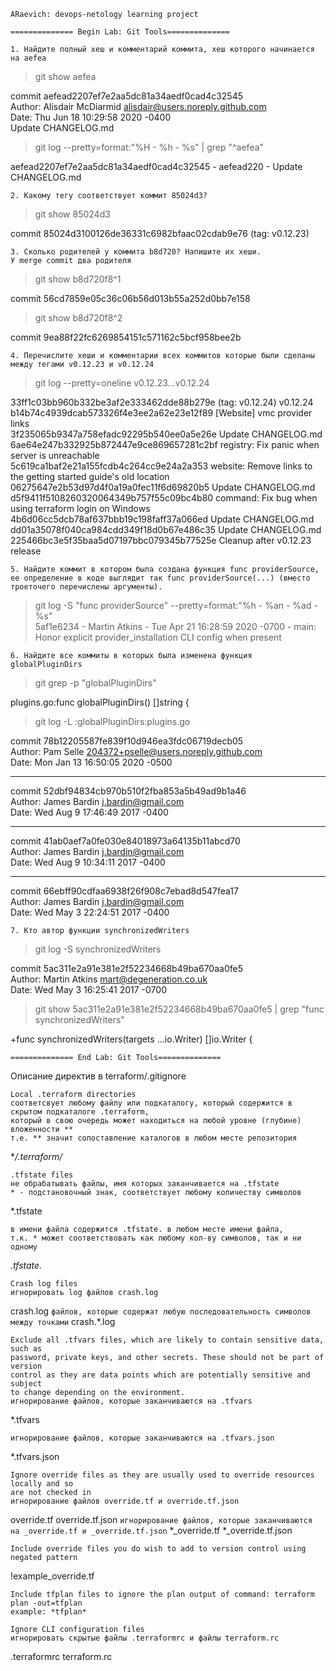 ```ARaevich: devops-netology learning project```

```============== Begin Lab: Git Tools==============```
```
1. Найдите полный хеш и комментарий коммита, хеш которого начинается на aefea
```
> git show aefea  

commit aefead2207ef7e2aa5dc81a34aedf0cad4c32545    
Author: Alisdair McDiarmid <alisdair@users.noreply.github.com>  
Date:   Thu Jun 18 10:29:58 2020 -0400  
Update CHANGELOG.md

> git log --pretty=format:"%H - %h - %s" | grep "^aefea"  

aefead2207ef7e2aa5dc81a34aedf0cad4c32545 - aefead220 - Update CHANGELOG.md

```
2. Какому тегу соответствует коммит 85024d3?
```
> git show 85024d3  

commit 85024d3100126de36331c6982bfaac02cdab9e76 (tag: v0.12.23)  

```
3. Сколько родителей у коммита b8d720? Напишите их хеши.
У merge commit два родителя
```
> git show b8d720f8^1  

commit 56cd7859e05c36c06b56d013b55a252d0bb7e158  

> git show b8d720f8^2  

commit 9ea88f22fc6269854151c571162c5bcf958bee2b  

```
4. Перечислите хеши и комментарии всех коммитов которые были сделаны между тегами v0.12.23 и v0.12.24
```
> git log --pretty=oneline v0.12.23...v0.12.24  

33ff1c03bb960b332be3af2e333462dde88b279e (tag: v0.12.24) v0.12.24  
b14b74c4939dcab573326f4e3ee2a62e23e12f89 [Website] vmc provider links  
3f235065b9347a758efadc92295b540ee0a5e26e Update CHANGELOG.md  
6ae64e247b332925b872447e9ce869657281c2bf registry: Fix panic when server is unreachable  
5c619ca1baf2e21a155fcdb4c264cc9e24a2a353 website: Remove links to the getting started guide's old location  
06275647e2b53d97d4f0a19a0fec11f6d69820b5 Update CHANGELOG.md  
d5f9411f5108260320064349b757f55c09bc4b80 command: Fix bug when using terraform login on Windows  
4b6d06cc5dcb78af637bbb19c198faff37a066ed Update CHANGELOG.md  
dd01a35078f040ca984cdd349f18d0b67e486c35 Update CHANGELOG.md  
225466bc3e5f35baa5d07197bbc079345b77525e Cleanup after v0.12.23 release  

```
5. Найдите коммит в котором была создана функция func providerSource, ее определение в коде выглядит так func providerSource(...) (вместо троеточего перечислены аргументы).
```
> git log -S "func providerSource" --pretty=format:"%h - %an - %ad - %s"  
5af1e6234 - Martin Atkins - Tue Apr 21 16:28:59 2020 -0700 - main: Honor explicit provider_installation CLI config when present  

```
6. Найдите все коммиты в которых была изменена функция globalPluginDirs
```
> git grep -p "globalPluginDirs"  

plugins.go:func globalPluginDirs() []string {  

> git log -L :globalPluginDirs:plugins.go  

commit 78b12205587fe839f10d946ea3fdc06719decb05  
Author: Pam Selle <204372+pselle@users.noreply.github.com>  
Date:   Mon Jan 13 16:50:05 2020 -0500
***
commit 52dbf94834cb970b510f2fba853a5b49ad9b1a46  
Author: James Bardin <j.bardin@gmail.com>  
Date:   Wed Aug 9 17:46:49 2017 -0400
***
commit 41ab0aef7a0fe030e84018973a64135b11abcd70  
Author: James Bardin <j.bardin@gmail.com>  
Date:   Wed Aug 9 10:34:11 2017 -0400
***
commit 66ebff90cdfaa6938f26f908c7ebad8d547fea17  
Author: James Bardin <j.bardin@gmail.com>  
Date:   Wed May 3 22:24:51 2017 -0400  

```
7. Кто автор функции synchronizedWriters
```
> git log -S synchronizedWriters  

commit 5ac311e2a91e381e2f52234668b49ba670aa0fe5  
Author: Martin Atkins <mart@degeneration.co.uk>  
Date:   Wed May 3 16:25:41 2017 -0700  

> git show 5ac311e2a91e381e2f52234668b49ba670aa0fe5 | grep "func synchronizedWriters"  

+func synchronizedWriters(targets ...io.Writer) []io.Writer {  

```============== End Lab: Git Tools==============```


Описание директив в terraform/.gitignore


```
Local .terraform directories
соответсвует любому файлу или подкаталогу, который содержится в скрытом подкаталоге .terraform,
который в свою очередь может находиться на любой уровне (глубине) вложенности ** 
т.е. ** значит сопоставление каталогов в любом месте репозитория
```
**/.terraform/*

```
.tfstate files
не обрабатывать файлы, имя которых заканчивается на .tfstate
* - подстановочный знак, соответствует любому количеству символов
```
*.tfstate
```
в имени файла содержится .tfstate. в любом месте имени файла,
т.к. * может соответствовать как любому кол-ву символов, так и ни одному
```
*.tfstate.*

```
Crash log files
игнорировать log файлов crash.log
```
crash.log
```файлов, которые содержат любую последовательность символов между точками```
crash.*.log

```
Exclude all .tfvars files, which are likely to contain sensitive data, such as
password, private keys, and other secrets. These should not be part of version 
control as they are data points which are potentially sensitive and subject 
to change depending on the environment.
игнорирование файлов, которые заканчиваются на .tfvars
```
*.tfvars
```
игнорирование файлов, которые заканчиваются на .tfvars.json
```
*.tfvars.json

```
Ignore override files as they are usually used to override resources locally and so
are not checked in
игнорирование файлов override.tf и override.tf.json
```
override.tf
override.tf.json
```игнорирование файлов, которые заканчиваются на _override.tf и _override.tf.json```
*_override.tf
*_override.tf.json

```
Include override files you do wish to add to version control using negated pattern
```
!example_override.tf

```
Include tfplan files to ignore the plan output of command: terraform plan -out=tfplan
example: *tfplan*
```
```
Ignore CLI configuration files
игнорировать скрытые файлы .terraformrc и файлы terraform.rc
```
.terraformrc
terraform.rc
